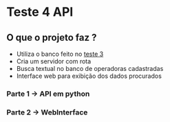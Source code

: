 # Teste 4 API

## O que o projeto faz ?

- Utiliza o banco feito no [teste 3](https://github.com/SrVaderXD/Teste-3-Banco-de-Dados)
- Cria um servidor com rota
- Busca textual no banco de operadoras cadastradas
- Interface web para exibição dos dados procurados

### Parte 1 -> API em python
### Parte 2 -> WebInterface
